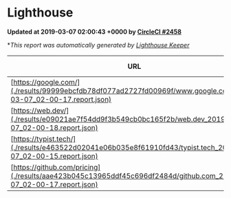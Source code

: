 
# Lighthouse

**Updated at 2019-03-07 02:00:43 +0000 by [CircleCI #2458](https://circleci.com/gh/ItinerisLtd/lighthouse-keeper-example/2458)**

**This report was automatically generated by [Lighthouse Keeper](https://github.com/itinerisltd/lighthouse-keeper)*

| URL | Performance | Accessibility | Best Practices | SEO | PWA | Updated At |
| --- | --- | --- | --- | --- | --- | --- |
| [https://google.com/](./results/99999ebcfdb78df077ad2727fd00969f/www.google.com_2019-03-07_02-00-17.report.json) | 0.95 | 0.71 | 0.93 | 0.8 | 0.58 | 2019-03-07T02:00:17.661Z |
| [https://web.dev/](./results/e09021ae7f54dd9f3b549cb0bc165f2b/web.dev_2019-03-07_02-00-18.report.json) | 0.92 | 0.93 | 1 | 0.91 | 1 | 2019-03-07T02:00:18.414Z |
| [https://typist.tech/](./results/e463522d02041e06b035e8f61910fd43/typist.tech_2019-03-07_02-00-15.report.json) | 1 |  |  |  |  | 2019-03-07T02:00:15.755Z |
| [https://github.com/pricing](./results/aae423b045c13965ddf45c696df2484d/github.com_2019-03-07_02-00-17.report.json) | 0.78 | 0.89 | 0.93 | 0.9 | 0.58 | 2019-03-07T02:00:17.628Z |
